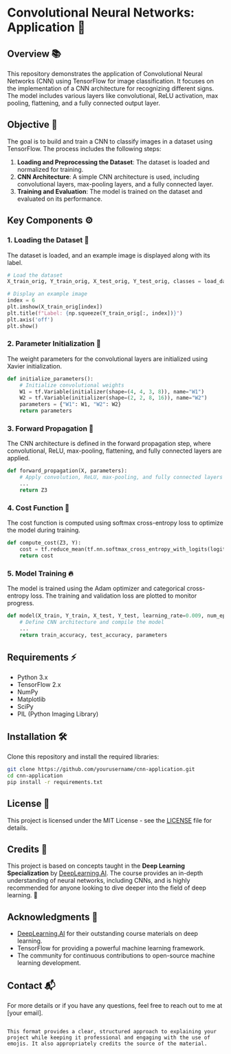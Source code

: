 # Convolutional Neural Networks: Application 🧠

## Overview 📚
This repository demonstrates the application of Convolutional Neural Networks (CNN) using TensorFlow for image classification. It focuses on the implementation of a CNN architecture for recognizing different signs. The model includes various layers like convolutional, ReLU activation, max pooling, flattening, and a fully connected output layer. 

## Objective 🎯
The goal is to build and train a CNN to classify images in a dataset using TensorFlow. The process includes the following steps:

1. **Loading and Preprocessing the Dataset**: The dataset is loaded and normalized for training.
2. **CNN Architecture**: A simple CNN architecture is used, including convolutional layers, max-pooling layers, and a fully connected layer.
3. **Training and Evaluation**: The model is trained on the dataset and evaluated on its performance.

## Key Components ⚙️

### 1. **Loading the Dataset** 🔄
The dataset is loaded, and an example image is displayed along with its label.

```python
# Load the dataset
X_train_orig, Y_train_orig, X_test_orig, Y_test_orig, classes = load_dataset()

# Display an example image
index = 6
plt.imshow(X_train_orig[index])
plt.title(f"Label: {np.squeeze(Y_train_orig[:, index])}")
plt.axis('off')
plt.show()
```

### 2. **Parameter Initialization** 🎲
The weight parameters for the convolutional layers are initialized using Xavier initialization.

```python
def initialize_parameters():
    # Initialize convolutional weights
    W1 = tf.Variable(initializer(shape=(4, 4, 3, 8)), name="W1")
    W2 = tf.Variable(initializer(shape=(2, 2, 8, 16)), name="W2")
    parameters = {"W1": W1, "W2": W2}
    return parameters
```

### 3. **Forward Propagation** 🔁
The CNN architecture is defined in the forward propagation step, where convolutional, ReLU, max-pooling, flattening, and fully connected layers are applied.

```python
def forward_propagation(X, parameters):
    # Apply convolution, ReLU, max-pooling, and fully connected layers
    ...
    return Z3
```

### 4. **Cost Function** 💸
The cost function is computed using softmax cross-entropy loss to optimize the model during training.

```python
def compute_cost(Z3, Y):
    cost = tf.reduce_mean(tf.nn.softmax_cross_entropy_with_logits(logits=Z3, labels=Y))
    return cost
```

### 5. **Model Training** 🔥
The model is trained using the Adam optimizer and categorical cross-entropy loss. The training and validation loss are plotted to monitor progress.

```python
def model(X_train, Y_train, X_test, Y_test, learning_rate=0.009, num_epochs=100):
    # Define CNN architecture and compile the model
    ...
    return train_accuracy, test_accuracy, parameters
```

## Requirements ⚡
- Python 3.x
- TensorFlow 2.x
- NumPy
- Matplotlib
- SciPy
- PIL (Python Imaging Library)

## Installation 🛠️
Clone this repository and install the required libraries:

```bash
git clone https://github.com/yourusername/cnn-application.git
cd cnn-application
pip install -r requirements.txt
```

## License 📜
This project is licensed under the MIT License - see the [LICENSE](LICENSE) file for details.

## Credits 🙏
This project is based on concepts taught in the **Deep Learning Specialization** by [DeepLearning.AI](https://www.deeplearning.ai/courses/deep-learning-specialization/). The course provides an in-depth understanding of neural networks, including CNNs, and is highly recommended for anyone looking to dive deeper into the field of deep learning. 🚀

## Acknowledgments 🤝
- [DeepLearning.AI](https://www.deeplearning.ai) for their outstanding course materials on deep learning.
- TensorFlow for providing a powerful machine learning framework.
- The community for continuous contributions to open-source machine learning development.

## Contact 📬
For more details or if you have any questions, feel free to reach out to me at [your email].
```

This format provides a clear, structured approach to explaining your project while keeping it professional and engaging with the use of emojis. It also appropriately credits the source of the material.
